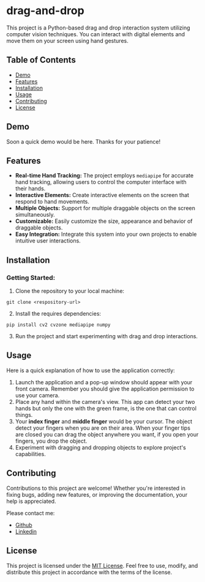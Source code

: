 # drag-and-drop
This project is a Python-based drag and drop interaction system utilizing computer vision techniques. You can interact with digital elements and move them on your screen using hand gestures.

## Table of Contents

- [Demo](#demo)
- [Features](#features)
- [Installation](#installation)
- [Usage](#usage)
- [Contributing](#contributing)
- [License](#license)

## Demo
Soon a quick demo would be here. Thanks for your patience!

## Features
- **Real-time Hand Tracking:** The project employs `mediapipe` for accurate hand tracking, allowing users to control the computer interface with their hands.
- **Interactive Elements:** Create interactive elements on the screen that respond to hand movements.
- **Multiple Objects:** Support for multiple draggable objects on the screen simultaneously.
- **Customizable:** Easily customize the size, appearance and behavior of draggable objects.
- **Easy Integration:** Integrate this system into your own projects to enable intuitive user interactions.

## Installation
### Getting Started:

1. Clone the repository to your local machine:
``` 
git clone <respository-url>
```
2. Install the requires dependencies:
```
pip install cv2 cvzone mediapipe numpy
```
3. Run the project and start experimenting with drag and drop interactions.

## Usage
Here is a quick explanation of how to use the application correctly:
1. Launch the application and a pop-up window should appear with your front camera. Remember you should give the application permission to use your camera.
2. Place any hand within the camera's view. This app can detect your two hands but only the one with the green frame, is the one that can control things.
3. Your **index finger** and **middle finger** would be your cursor. The object detect your fingers when you are on their area. When your finger tips are closed you can drag the object anywhere you want, if you open your fingers, you drop the object.
4. Experiment with dragging and dropping objects to explore project's capabilities.

## Contributing
Contributions to this project are welcome! Whether you're interested in fixing bugs, adding new features, or improving the documentation, your help is appreciated. 

Please contact me:
- [Github](https://github.com/leogzz0)
- [Linkedin](https://www.linkedin.com/in/leogzz0/)

## License
This project is licensed under the [MIT License](https://github.com/leogzz0/drag-and-drop/blob/main/LICENSE.md). Feel free to use, modify, and distribute this project in accordance with the terms of the license.
